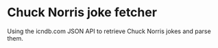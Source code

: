 # Chuck Norris joke fetcher
Using the icndb.com JSON API to retrieve Chuck Norris jokes and parse them. 
